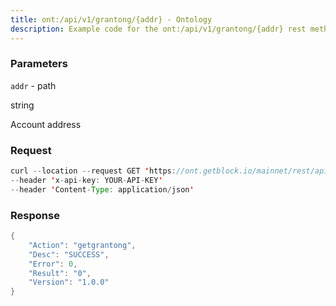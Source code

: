 ```yaml
---
title: ont:/api/v1/grantong/{addr} - Ontology
description: Example code for the ont:/api/v1/grantong/{addr} rest method. Сomplete guide on how to use ont:/api/v1/grantong/{addr} rest in GetBlock.io Web3 documentation.
---
```


### Parameters


`addr` - path

string

Account address

### Request

``` java
curl --location --request GET 'https://ont.getblock.io/mainnet/rest/api/v1/grantong/Adj7W5Z2hTeKH7YwJsfMzLuwiD671mvJ6X' 
--header 'x-api-key: YOUR-API-KEY' 
--header 'Content-Type: application/json' 
```

###  Response

``` java
{
    "Action": "getgrantong",
    "Desc": "SUCCESS",
    "Error": 0,
    "Result": "0",
    "Version": "1.0.0"
}
```

